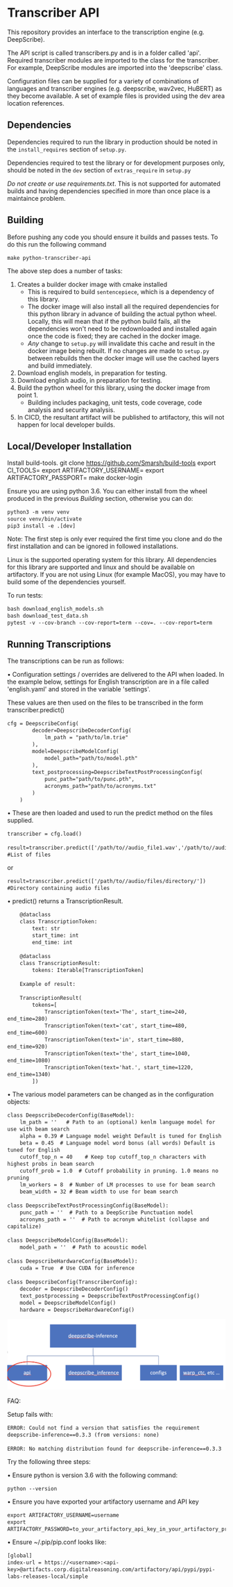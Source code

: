 # Transcriber API

This repository provides an interface to the transcription engine (e.g. DeepScribe).

The API script is called transcribers.py and is in a folder called 'api'. Required transcriber modules are imported to the class for the transcriber. For example, DeepScribe modules are imported into the 'deepscribe' class.

Configuration files can be supplied for a variety of combinations of languages and transcriber engines (e.g. deepscribe, wav2vec, HuBERT) as they become available. A set of example files is provided using the dev area location references.

## Dependencies

Dependencies required to run the library in production should be noted in the `install_requires` section of `setup.py`.

Dependencies required to test the library or for development purposes only, should be noted in the `dev` section of `extras_require` in `setup.py`


*Do not create or use requirements.txt*. This is not supported for automated builds and having dependencies specified in more than once place is a maintaince problem.

## Building

Before pushing any code you should ensure it builds and passes tests.
To do this run the following command

    make python-transcriber-api

The above step does a number of tasks:
1. Creates a builder docker image with cmake installed
    * This is required to build `sentencepiece`, which is a dependency of this library. 
    * The docker image will also install all the required dependencies for this python library in advance of building the actual python wheel. Locally, this will mean that if the python build fails, all the dependencies won't need to be redownloaded and installed again once the code is fixed; they are cached in the docker image.
    * *Any* change to `setup.py` will invalidate this cache and result in the docker image being rebuilt. If no changes are made to `setup.py` between rebuilds then the docker image will use the cached layers and build immediately.
1. Download english models, in preparation for testing.
1. Download english audio, in preparation for testing.
1. Build the python wheel for this library, using the docker image from point 1.
    * Building includes packaging, unit tests, code coverage, code analysis and security analysis.
1. In CICD, the resultant artifact will be published to artifactory, this will not happen for local developer builds.

## Local/Developer Installation

Install build-tools.
    git clone https://github.com/Smarsh/build-tools
    export CI_TOOLS=<path to build-tools>
    export ARTIFACTORY_USERNAME=<your user name>
    export ARTIFACTORY_PASSPORT=<your password or key>
    make docker-login
    
Ensure you are using python 3.6.
You can either install from the wheel produced in the previous *Building* section, otherwise you can do:

    python3 -m venv venv
    source venv/bin/activate
    pip3 install -e .[dev]

Note: The first step is only ever required the first time you clone and do the first installation and can be ignored in followed installations.

Linux is the supported operating system for this library. All dependencies for this library are supported and linux and should be available on artifactory. If you are not using Linux (for example MacOS), you may have to build some of the dependencies yourself. 

To run tests:
    
    bash download_english_models.sh
    bash download_test_data.sh
    pytest -v --cov-branch --cov-report=term --cov=. --cov-report=term

## Running Transcriptions

The transcriptions can be run as follows:


•	Configuration settings / overrides are delivered to the API when loaded. 
In the example below, settings for English transcription are in a file called 'english.yaml' and stored in the variable 'settings'.


These values are then used on the files to be transcribed in the form transcriber.predict()

	cfg = DeepscribeConfig(
            decoder=DeepscribeDecoderConfig(
                lm_path = "path/to/lm.trie"
            ),
            model=DeepscribeModelConfig(
                model_path="path/to/model.pth"
            ),
            text_postprocessing=DeepscribeTextPostProcessingConfig(
                punc_path="path/to/punc.pth",
                acronyms_path="path/to/acronyms.txt"
            )
        )


•	These are then loaded and used to run the predict method on the files supplied.

	transcriber = cfg.load()

	result=transcriber.predict(['/path/to//audio_file1.wav','/path/to//audio_file1.wav'])  #List of files

or
	
	result=transcriber.predict(['/path/to//audio/files/directory/'])  #Directory containing audio files

•   predict() returns a TranscriptionResult.

        @dataclass
        class TranscriptionToken:
            text: str
            start_time: int
            end_time: int

        @dataclass
        class TranscriptionResult:
            tokens: Iterable[TranscriptionToken]

        Example of result:

        TranscriptionResult(
            tokens=[
                TranscriptionToken(text='The', start_time=240, end_time=280)
                TranscriptionToken(text='cat', start_time=480, end_time=600)
                TranscriptionToken(text='in', start_time=880, end_time=920)
                TranscriptionToken(text='the', start_time=1040, end_time=1080)
                TranscriptionToken(text='hat.', start_time=1220, end_time=1340)
            ])

•	The various model parameters can be changed as in the configuration objects:

	
	class DeepscribeDecoderConfig(BaseModel):
        lm_path = ''   # Path to an (optional) kenlm language model for use with beam search
        alpha = 0.39 # Language model weight Default is tuned for English
        beta = 0.45  # Language model word bonus (all words) Default is tuned for English
        cutoff_top_n = 40    # Keep top cutoff_top_n characters with highest probs in beam search
        cutoff_prob = 1.0  # Cutoff probability in pruning. 1.0 means no pruning
        lm_workers = 8  # Number of LM processes to use for beam search
        beam_width = 32 # Beam width to use for beam search

    class DeepscribeTextPostProcessingConfig(BaseModel):
        punc_path = ''  # Path to a DeepScribe Punctuation model
        acronyms_path = ''  # Path to acronym whitelist (collapse and capitalize)

    class DeepscribeModelConfig(BaseModel):
        model_path = ''  # Path to acoustic model

    class DeepscribeHardwareConfig(BaseModel):
        cuda = True  # Use CUDA for inference

    class DeepscribeConfig(TranscriberConfig):
        decoder = DeepscribeDecoderConfig()
        text_postprocessing = DeepscribeTextPostProcessingConfig()
        model = DeepscribeModelConfig()
        hardware = DeepscribeHardwareConfig()


![image info](./images/api_location.png)
	

FAQ:

Setup fails with:

    ERROR: Could not find a version that satisfies the requirement deepscribe-inference==0.3.3 (from versions: none)
    
    ERROR: No matching distribution found for deepscribe-inference==0.3.3

Try the following three steps:

• Ensure python is version 3.6 with the following command:

    python --version

• Ensure you have exported your artifactory username and API key

    export ARTIFACTORY_USERNAME=username
    export ARTIFACTORY_PASSWORD=to_your_artifactory_api_key_in_your_artifactory_profile

• Ensure ~/.pip/pip.conf looks like:

    [global]
    index-url = https://<username>:<api-key>@artifacts.corp.digitalreasoning.com/artifactory/api/pypi/pypi-labs-releases-local/simple
